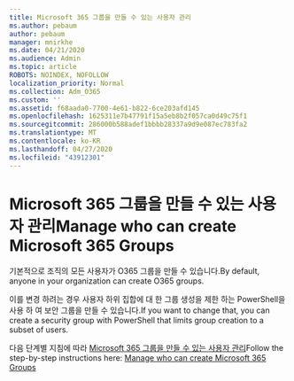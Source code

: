 ```yaml
---
title: Microsoft 365 그룹을 만들 수 있는 사용자 관리
ms.author: pebaum
author: pebaum
manager: mnirkhe
ms.date: 04/21/2020
ms.audience: Admin
ms.topic: article
ROBOTS: NOINDEX, NOFOLLOW
localization_priority: Normal
ms.collection: Adm_O365
ms.custom: ''
ms.assetid: f68aada0-7700-4e61-b822-6ce203afd145
ms.openlocfilehash: 1625311e7b47791f15a5eb8b2f057ca0d49c75f1
ms.sourcegitcommit: 286000b588adef1bbbb28337a9d9e087ec783fa2
ms.translationtype: MT
ms.contentlocale: ko-KR
ms.lasthandoff: 04/27/2020
ms.locfileid: "43912301"
---
```

# <a name="manage-who-can-create-microsoft-365-groups"></a><span data-ttu-id="7b838-102">Microsoft 365 그룹을 만들 수 있는 사용자 관리</span><span class="sxs-lookup"><span data-stu-id="7b838-102">Manage who can create Microsoft 365 Groups</span></span>

<span data-ttu-id="7b838-103">기본적으로 조직의 모든 사용자가 O365 그룹을 만들 수 있습니다.</span><span class="sxs-lookup"><span data-stu-id="7b838-103">By default, anyone in your organization can create O365 groups.</span></span>
  
<span data-ttu-id="7b838-104">이를 변경 하려는 경우 사용자 하위 집합에 대 한 그룹 생성을 제한 하는 PowerShell을 사용 하 여 보안 그룹을 만들 수 있습니다.</span><span class="sxs-lookup"><span data-stu-id="7b838-104">If you want to change that, you can create a security group with PowerShell that limits group creation to a subset of users.</span></span>
  
<span data-ttu-id="7b838-105">다음 단계별 지침에 따라 [Microsoft 365 그룹을 만들 수 있는 사용자 관리](https://docs.microsoft.com/office365/admin/create-groups/manage-creation-of-groups)</span><span class="sxs-lookup"><span data-stu-id="7b838-105">Follow the step-by-step instructions here: [Manage who can create Microsoft 365 Groups](https://docs.microsoft.com/office365/admin/create-groups/manage-creation-of-groups)</span></span>
  

